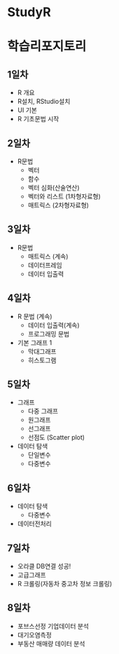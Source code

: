 # StudyR
# 학습리포지토리

## 1일차
  - R 개요
  - R설치, RStudio설치
  - UI 기본
  - R 기초문법 시작

## 2일차
  - R문법
    - 벡터
    - 함수
    - 벡터 심화(산술연산)
    - 벡터와 리스트 (1차형자료형)
    - 매트릭스 (2차형자료형)

## 3일차
  - R문법
    - 매트릭스 (계속)
    - 데이터프레임
    - 데이터 입출력
    
## 4일차
  - R 문법 (계속)
    - 데이터 입출력(계속)
    - 프로그래밍 문법
  - 기본 그래프 1 
    - 막대그래프
    - 히스토그램

## 5일차
  - 그래프 
    - 다중 그래프
    - 원그래프
    - 선그래프
    - 선점도 (Scatter plot)
  - 데이터 탐색
    - 단일변수
    - 다중변수

## 6일차
  - 데이터 탐색
    - 다중변수
  - 데이터전처리
    
## 7일차
  - 오라클 DB연결 성공!
  - 고급그래프
  - R 크롤링(자동차 중고차 정보 크롤링)

## 8일차
  - 포브스선정 기업데이터 분석
  - 대기오염측정
  - 부동산 매매량 데이터 분석
